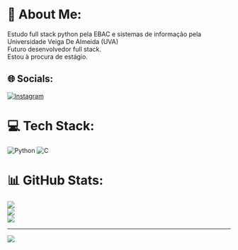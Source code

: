 # 💫 About Me:
Estudo full stack python pela EBAC e sistemas de informação pela Universidade Veiga De Almeida (UVA)<br>Futuro desenvolvedor full stack.<br>Estou à procura de estágio.<br>


## 🌐 Socials:
[![Instagram](https://img.shields.io/badge/Instagram-%23E4405F.svg?logo=Instagram&logoColor=white)](https://instagram.com/CodeByColmaan) 

# 💻 Tech Stack:
![Python](https://img.shields.io/badge/python-3670A0?style=for-the-badge&logo=python&logoColor=ffdd54) ![C](https://img.shields.io/badge/c-%2300599C.svg?style=for-the-badge&logo=c&logoColor=white)
# 📊 GitHub Stats:
![](https://github-readme-stats.vercel.app/api?username=SamuelColmaan&theme=dracula&hide_border=false&include_all_commits=false&count_private=false)<br/>
![](https://github-readme-streak-stats.herokuapp.com/?user=SamuelColmaan&theme=dracula&hide_border=false)<br/>
![](https://github-readme-stats.vercel.app/api/top-langs/?username=SamuelColmaan&theme=dracula&hide_border=false&include_all_commits=false&count_private=false&layout=compact)

---
[![](https://visitcount.itsvg.in/api?id=SamuelColmaan&icon=0&color=0)](https://visitcount.itsvg.in)

<!-- Proudly created with GPRM ( https://gprm.itsvg.in ) -->
